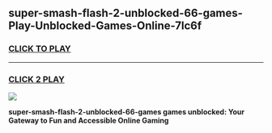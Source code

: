 
## super-smash-flash-2-unblocked-66-games-Play-Unblocked-Games-Online-7lc6f
<h3>
<a href="https://premium76.site?title=super-smash-flash-2-unblocked-66-games&ref=25A">CLICK TO PLAY</a></h3>
<hr>

<h3>
<a href="https://premium76.site?title=super-smash-flash-2-unblocked-66-games&ref=25A">CLICK 2 PLAY</a>
  
</h3>

<a href="https://premium76.site?title=super-smash-flash-2-unblocked-66-games&ref=25A"><img src="https://clearcache.store/games.png"></a>


**super-smash-flash-2-unblocked-66-games games unblocked: Your Gateway to Fun and Accessible Online Gaming**
